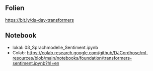 ## Folien

https://bit.ly/ds-day-transformers
## Notebook

* lokal: 03_Sprachmodelle_Sentiment.ipynb
* Colab: https://colab.research.google.com/github/DJCordhose/ml-resources/blob/main/notebooks/foundation/transformers-sentiment.ipynb?hl=en
